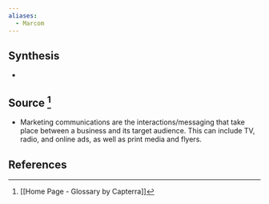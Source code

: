 ```yaml
---
aliases:
  - Marcom
---
```

## Synthesis
- 
## Source [^1]
- Marketing communications are the interactions/messaging that take place between a business and its target audience. This can include TV, radio, and online ads, as well as print media and flyers.
## References

[^1]: [[Home Page - Glossary by Capterra]]